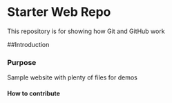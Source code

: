 # Starter Web Repo

This repository is for showing how Git and GitHub work

##Introduction

### Purpose

Sample website with plenty of files for demos

#### How to contribute